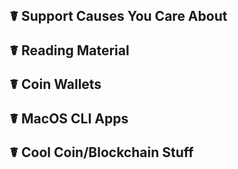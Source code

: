 ## ☤ Support Causes You Care About


## ☤ Reading Material


## ☤ Coin Wallets


## ☤ MacOS CLI Apps


## ☤ Cool Coin/Blockchain Stuff

